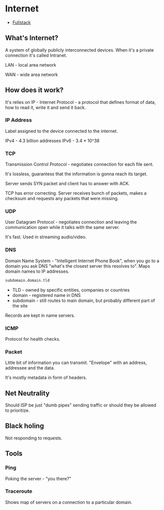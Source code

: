 # Internet

- [Fullstack](../README.md)

## What's Internet?

A system of globally publicly interconnected devices. When it's a private connection it's called Intranet. 

LAN - local area network

WAN - wide area network

## How does it work?

It's relies on IP - Internet Protocol - a protocol that defines format of data, how to read it, write it and send it back.

### IP Address

Label assigned to the device connected to the internet.

IPv4 - 4.3 billion addresses
IPv6 - 3.4 * 10^38

### TCP

Transmission Control Protocol - negotiates connection for each file sent.

It's lossless, guarantess that the information is gonna reach its target.

Server sends SYN packet and client has to answer with ACK.

TCP has error correcting. Server receives bunch of packets, makes a checksum and requests any packets that were missing.

### UDP

User Datagram Protocol - negotiates connection and leaving the communication open while it talks with the same server.

It's fast. Used in streaming audio/video.

### DNS

Domain Name System - "Intelligent Internet Phone Book", when you go to a domain you ask DNS "what's the closest server this resolves to". Maps domain names to IP addresses.

```md
subdomain.domain.tld
```

- TLD - owned by specific entities, companies or countries
- domain - registered name in DNS
- subdomain - still routes to main domain, but probably different part of the site

Records are kept in name servers.

### ICMP

Protocol for health checks.

### Packet

Little bit of information you can transmit. "Envelope" with an address, addressee and the data.

It's mostly metadata in form of headers. 

## Net Neutrality

Should ISP be just "dumb pipes" sending traffic or should they be allowed to prioritize.

## Black holing

Not responding to requests.

## Tools

### Ping

Poking the server - "you there?"

### Traceroute

Shows map of servers on a connection to a particular domain.
